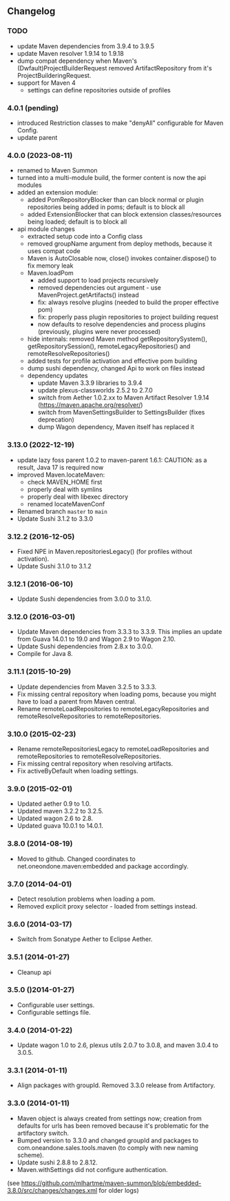 ## Changelog

### TODO

* update Maven dependencies from 3.9.4 to 3.9.5
* update Maven resolver 1.9.14 to 1.9.18
* dump compat dependency when Maven's (Dwfault)ProjectBuilderRequest removed ArtifactRepository from it's ProjectBuilderingRequest.
* support for Maven 4
  *  settings can define repositories outside of profiles


### 4.0.1 (pending)

* introduced Restriction classes to make "denyAll" configurable for Maven Config.
* update parent


### 4.0.0 (2023-08-11)

* renamed to Maven Summon
* turned into a multi-module build, the former content is now the api modules
* added an extension module:
  * added PomRepositoryBlocker than can block normal or plugin repositories being added in poms; default is to block all
  * added ExtensionBlocker that can block extension classes/resources being loaded; default is to block all
* api module changes
  * extracted setup code into a Config class
  * removed groupName argument from deploy methods, because it uses compat code
  * Maven is AutoClosable now, close() invokes container.dispose() to fix memory leak
  * Maven.loadPom 
    * added support to load projects recursively
    * removed dependencies out argument - use MavenProject.getArtifacts() instead
    * fix: always resolve plugins (needed to build the proper effective pom)
    * fix: properly pass plugin repositories to project building request
    * now defaults to resolve dependencies and process plugins (previously, plugins were never processed)
  * hide internals: removed Maven method getRepositorySystem(), getRepositorySession(), remoteLegacyRepositories() and remoteResolveRepositories()
  * added tests for profile activation and effective pom building
  * dump sushi dependency, changed Api to work on files instead
  * dependency updates
    * update Maven 3.3.9 libraries to 3.9.4
    * update plexus-classworlds 2.5.2 to 2.7.0
    * switch from Aether 1.0.2.xx to Maven Artifact Resolver 1.9.14 (https://maven.apache.org/resolver/)
    * switch from MavenSettingsBuilder to SettingsBuilder (fixes deprecation)
    * dump Wagon dependency, Maven itself has replaced it


### 3.13.0 (2022-12-19)

* update lazy foss parent 1.0.2 to maven-parent 1.6.1: CAUTION: as a result, Java 17 is required now
* improved Maven.locateMaven:
  * check MAVEN_HOME first
  * properly deal with symlins
  * properly deal with libexec directory
  * renamed locateMavenConf
* Renamed branch `master` to `main`
* Update Sushi 3.1.2 to 3.3.0


### 3.12.2 (2016-12-05)

* Fixed NPE in Maven.repositoriesLegacy() (for profiles without activation).
* Update Sushi 3.1.0 to 3.1.2


### 3.12.1 (2016-06-10)

* Update Sushi dependencies from 3.0.0 to 3.1.0.


### 3.12.0 (2016-03-01)

* Update Maven dependencies from 3.3.3 to 3.3.9. This implies an update from Guava 14.0.1 to 19.0 and Wagon 2.9 to Wagon 2.10.
* Update Sushi dependencies from 2.8.x to 3.0.0.
* Compile for Java 8.


### 3.11.1 (2015-10-29)

* Update dependencies from Maven 3.2.5 to 3.3.3.
* Fix missing central repository when loading poms, because you might have to load a parent from Maven central.
* Rename remoteLoadRepositories to remoteLegacyRepositories and remoteResolveRepositories to remoteRepositories.


### 3.10.0 (2015-02-23)

* Rename remoteRepositoriesLegacy to remoteLoadRepositories and remoteRepositories to remoteResolveRepositories.
* Fix missing central repository when resolving artifacts.
* Fix activeByDefault when loading settings.


### 3.9.0 (2015-02-01)

* Updated aether 0.9 to 1.0.
* Updated maven 3.2.2 to 3.2.5.
* Updated wagon 2.6 to 2.8.
* Updated guava 10.0.1 to 14.0.1.


### 3.8.0 (2014-08-19)

* Moved to github. Changed coordinates to net.oneondone.maven:embedded and package accordingly.



### 3.7.0 (2014-04-01)

* Detect resolution problems when loading a pom.
* Removed explicit proxy selector - loaded from settings instead.


### 3.6.0 (2014-03-17)

* Switch from Sonatype Aether to Eclipse Aether.


### 3.5.1 (2014-01-27)

* Cleanup api


### 3.5.0 ()2014-01-27)

* Configurable user settings.
* Configurable settings file.


### 3.4.0 (2014-01-22)

* Update wagon 1.0 to 2.6, plexus utils 2.0.7 to 3.0.8, and maven 3.0.4 to 3.0.5.


### 3.3.1 (2014-01-11)

* Align packages with groupId. Removed 3.3.0 release from Artifactory.



### 3.3.0 (2014-01-11)

* Maven object is always created from settings now; creation from defaults for urls has been removed because it's problematic for the artifactory switch.
* Bumped version to 3.3.0 and changed groupId and packages to com.oneandone.sales.tools.maven (to comply with new naming scheme).
* Update sushi 2.8.8 to 2.8.12.
* Maven.withSettings did not configure authentication.



(see https://github.com/mlhartme/maven-summon/blob/embedded-3.8.0/src/changes/changes.xml for older logs)
